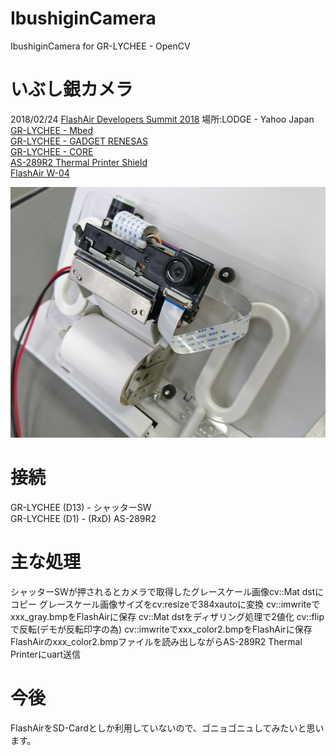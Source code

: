 # IbushiginCamera
IbushiginCamera for GR-LYCHEE - OpenCV

# いぶし銀カメラ
2018/02/24 [FlashAir Developers Summit 2018](https://flashair-developers.com/ja/about/events/summit2018/) 場所:LODGE - Yahoo Japan
[GR-LYCHEE - Mbed](https://os.mbed.com/platforms/Renesas-GR-LYCHEE/)  
[GR-LYCHEE - GADGET RENESAS](https://os.mbed.com/platforms/Renesas-GR-LYCHEE/)  
[GR-LYCHEE - CORE](http://www.core.co.jp/product/m2m/gr-lychee/)  
[AS-289R2 Thermal Printer Shield](http://www.nada.co.jp/as289r2/)  
[FlashAir W-04](https://flashair-developers.com/ja/discover/overview/w04/)  

![IbushiginCamera](https://github.com/NADA-ELECTRONICS/IbushiginCamera/blob/master/photo.jpg)

# 接続
GR-LYCHEE (D13) - シャッターSW  
GR-LYCHEE (D1)  - (RxD) AS-289R2  

# 主な処理
シャッターSWが押されるとカメラで取得したグレースケール画像cv::Mat dstにコピー
グレースケール画像サイズをcv:resizeで384xautoに変換
cv::imwriteでxxx_gray.bmpをFlashAirに保存
cv::Mat dstをディザリング処理で2値化
cv::flipで反転(デモが反転印字の為)
cv::imwriteでxxx_color2.bmpをFlashAirに保存
FlashAirのxxx_color2.bmpファイルを読み出しながらAS-289R2 Thermal Printerにuart送信

# 今後
FlashAirをSD-Cardとしか利用していないので、ゴニョゴニュしてみたいと思います。
